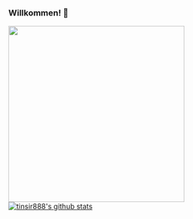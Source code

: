 ### Willkommen! 👋

<a href="https://github.com/tinsir888/tinsir888">
<img align="left" src="https://github-readme-stats.vercel.app/api/top-langs/?theme=gruvbox&username=tinsir888&hide=java&title_color=ffffff&text_color=c9cacc&icon_color=2bbc8a&bg_color=1d1f21" width = 350/>
</a>

[![tinsir888's github stats](https://github-readme-stats.vercel.app/api?username=tinsir888&hide=java&theme=gruvbox)](https://github.com/tinsir888/github-readme-stats)
<!--
**tinsir888/tinsir888** is a ✨ _special_ ✨ repository because its `README.md` (this file) appears on your GitHub profile.

Here are some ideas to get you started:

- 🔭 I’m currently working on ...
- 🌱 I’m currently learning ...
- 👯 I’m looking to collaborate on ...
- 🤔 I’m looking for help with ...
- 💬 Ask me about ...
- 📫 How to reach me: ...
- 😄 Pronouns: ...
- ⚡ Fun fact: ...
-->
